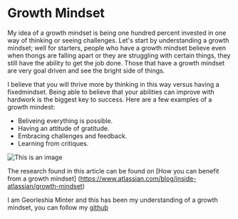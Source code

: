 # Growth Mindset

My idea of a growth mindset is being one hundred percent invested in one way of thinking or seeing challenges. Let's start by understanding a growth mindset; well for starters, people who have a growth mindset believe even when thongs are falling apart or they are struggling with certain things, they still have the ability to get the job done. Those that have a growth mindset are very goal driven and see the bright side of things. 

I believe that you will thrive more by thinking in this way versus having a fixedmindset. Being able to believe that your abilities can improve with hardwork is the biggest key to success. Here are a few examples of a growth mindest:
- Beliveing everything is possible.
- Having an attitude of gratitude.
- Embracing challenges and feedback.
- Learning from critiques.

![This is an image](https://www.techtello.com/wp-content/uploads/2020/06/5-strategies-to-shift-to-growth-mindset.png)

The research found in this article can be found on [How you can benefit from a growth mindset] (https://www.atlassian.com/blog/inside-atlassian/growth-mindset)

I am Georleshia Minter and this has been my understanding of a growth mindset, you can follow my [github](https://georleshiam.github.io/)

